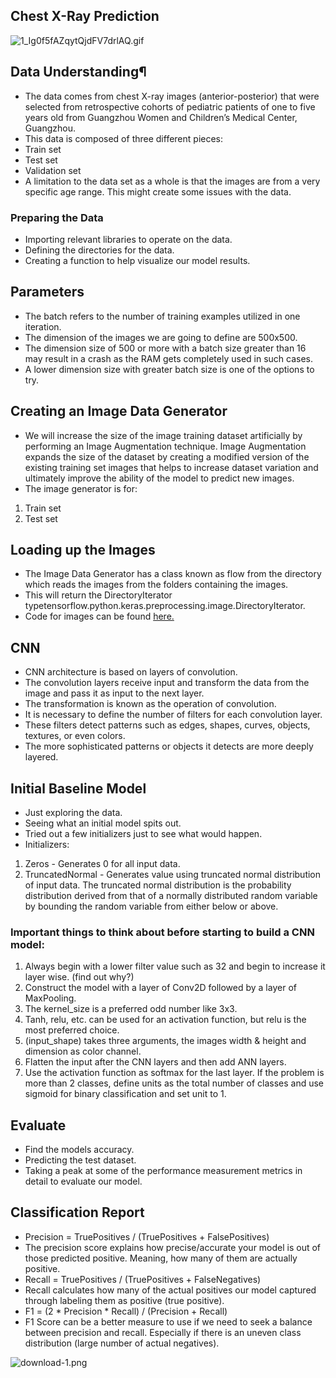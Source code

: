 ## Chest X-Ray Prediction

![1_Ig0f5fAZqytQjdFV7drlAQ.gif](attachment:1_Ig0f5fAZqytQjdFV7drlAQ.gif)

## Data Understanding¶
- The data comes from chest X-ray images (anterior-posterior) that were selected from retrospective cohorts of pediatric patients of one to five years old from Guangzhou Women and Children’s Medical Center, Guangzhou.
- This data is composed of three different pieces:
- Train set
- Test set
- Validation set
- A limitation to the data set as a whole is that the images are from a very specific age range. This might create some issues with the data.

### Preparing the Data
- Importing relevant libraries to operate on the data.
- Defining the directories for the data.
- Creating a function to help visualize our model results. 

## Parameters
- The batch refers to the number of training examples utilized in one iteration.
- The dimension of the images we are going to define are 500x500.
- The dimension size of 500 or more with a batch size greater than 16 may result in a crash as the RAM gets completely used in such cases. 
- A lower dimension size with greater batch size is one of the options to try.

## Creating an Image Data Generator
- We will increase the size of the image training dataset artificially by performing an Image Augmentation technique. Image Augmentation expands the size of the dataset by creating a modified version of the existing training set images that helps to increase dataset variation and ultimately improve the ability of the model to predict new images.
- The image generator is for:
 1. Train set
 2. Test set

## Loading up the Images
- The Image Data Generator has a class known as flow from the directory which reads the images from the folders containing the images.
- This will return the DirectoryIterator typetensorflow.python.keras.preprocessing.image.DirectoryIterator.
- Code for images can be found <a href="https://www.kaggle.com/sanwal092/intro-to-cnn-using-keras-to-predict-pneumonia">here.</a>

## CNN
- CNN architecture is based on layers of convolution. 
- The convolution layers receive input and transform the data from the image and pass it as input to the next layer. 
- The transformation is known as the operation of convolution.
- It is necessary to define the number of filters for each convolution layer. 
- These filters detect patterns such as edges, shapes, curves, objects, textures, or even colors. 
- The more sophisticated patterns or objects it detects are more deeply layered.

## Initial Baseline Model
- Just exploring the data.
- Seeing what an initial model spits out.
- Tried out a few initializers just to see what would happen.
- Initializers:
 1. Zeros - Generates 0 for all input data.
 2. TruncatedNormal - Generates value using truncated normal distribution of input data. The truncated normal distribution is the probability distribution derived from that of a normally distributed random variable by bounding the random variable from either below or above.

### Important things to think about before starting to build a CNN model:
1. Always begin with a lower filter value such as 32 and begin to increase it layer wise. (find out why?)
2. Construct the model with a layer of Conv2D followed by a layer of MaxPooling.
3. The kernel_size is a preferred odd number like 3x3.
4. Tanh, relu, etc. can be used for an activation function, but relu is the most preferred choice.
5. (input_shape) takes three arguments, the images width & height and dimension as color channel.
6. Flatten the input after the CNN layers and then add ANN layers.
7. Use the activation function as softmax for the last layer. If the problem is more than 2 classes, define units as the total number of classes and use sigmoid for binary classification and set unit to 1.

## Evaluate
- Find the models accuracy.
- Predicting the test dataset.
- Taking a peak at some of the performance measurement metrics in detail to evaluate our model.

## Classification Report
- Precision = TruePositives / (TruePositives + FalsePositives)
 - The precision score explains how precise/accurate your model is out of those predicted positive. Meaning, how many of them are actually positive.
- Recall = TruePositives / (TruePositives + FalseNegatives)
 - Recall calculates how many of the actual positives our model captured through labeling them as positive (true positive).
- F1 = (2 * Precision * Recall) / (Precision + Recall)
 - F1 Score can be a better measure to use if we need to seek a balance between precision and recall. Especially if there is an uneven class distribution (large number of actual negatives).

![download-1.png](attachment:download-1.png)
